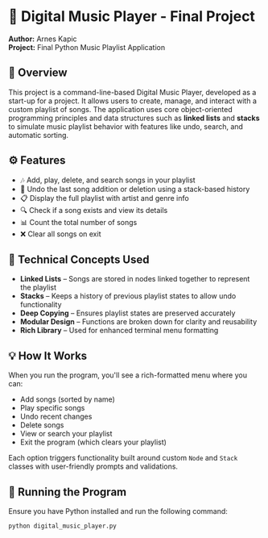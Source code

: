 # 🎵 Digital Music Player - Final Project

**Author:** Arnes Kapic    
**Project:** Final Python Music Playlist Application  

## 📌 Overview

This project is a command-line-based Digital Music Player, developed as a start-up for a project. It allows users to create, manage, and interact with a custom playlist of songs. The application uses core object-oriented programming principles and data structures such as **linked lists** and **stacks** to simulate music playlist behavior with features like undo, search, and automatic sorting.

## ⚙️ Features

- 🎶 Add, play, delete, and search songs in your playlist  
- 🔁 Undo the last song addition or deletion using a stack-based history  
- 📋 Display the full playlist with artist and genre info  
- 🔍 Check if a song exists and view its details  
- 📊 Count the total number of songs  
- ❌ Clear all songs on exit

## 🧠 Technical Concepts Used

- **Linked Lists** – Songs are stored in nodes linked together to represent the playlist  
- **Stacks** – Keeps a history of previous playlist states to allow undo functionality  
- **Deep Copying** – Ensures playlist states are preserved accurately  
- **Modular Design** – Functions are broken down for clarity and reusability  
- **Rich Library** – Used for enhanced terminal menu formatting

## 💡 How It Works

When you run the program, you'll see a rich-formatted menu where you can:
- Add songs (sorted by name)
- Play specific songs
- Undo recent changes
- Delete songs
- View or search your playlist
- Exit the program (which clears your playlist)

Each option triggers functionality built around custom `Node` and `Stack` classes with user-friendly prompts and validations.

## 📁 Running the Program

Ensure you have Python installed and run the following command:

```bash
python digital_music_player.py

